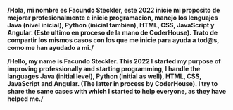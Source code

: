 **/Hola, mi nombre es Facundo Steckler, este 2022 inicie mi proposito de mejorar profesionalmente e inicie programacion, manejo los lenguajes Java (nivel inicial), Python (inicial tambien), HTML, CSS, JavaScript y Angular. (Este ultimo en proceso de la mano de CoderHouse).
Trato de compartir los mismos casos con los que me inicie para ayuda a tod@s, como me han ayudado a mi./**

**/Hello, my name is Facundo Steckler. This 2022 I started my purpose of improving professionally and starting programming, I handle the languages Java (initial level), Python (initial as well), HTML, CSS, JavaScript and Angular. (The latter in process by CoderHouse).
I try to share the same cases with which I started to help everyone, as they have helped me./**

<!---
facusteckler86/facusteckler86 is a ✨ special ✨ repository because its `README.md` (this file) appears on your GitHub profile.
You can click the Preview link to take a look at your changes.
--->
